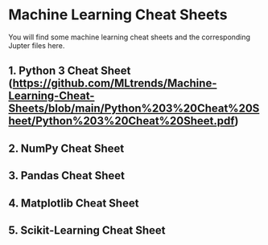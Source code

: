 # Machine Learning Cheat Sheets
You will find some machine learning cheat sheets and the corresponding Jupter files here.
## 1. Python 3 Cheat Sheet (https://github.com/MLtrends/Machine-Learning-Cheat-Sheets/blob/main/Python%203%20Cheat%20Sheet/Python%203%20Cheat%20Sheet.pdf)
## 2. NumPy Cheat Sheet
## 3. Pandas Cheat Sheet
## 4. Matplotlib Cheat Sheet
## 5. Scikit-Learning Cheat Sheet
